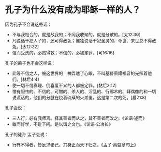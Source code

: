 # 孔子为什么没有成为耶稣一样的人？

因为孔子不会说这些话：

- 不与我相合的，就是敌我的；不同我收聚的，就是分散的。[太12:30]
- 凡说话干犯人子的，还可得赦免；惟独说话干犯圣灵的，今世、来世总不得赦免。[太12:32]
- 信而受洗的，必然得救；不信的，必被定罪。[可16:16]

孔子的弟子也不会这样说：

- 此等不信之人，被这世界的　神弄瞎了心眼，不叫基督荣耀福音的光照着他们。[林后4:4]
- 使一切不信真理、倒喜爱不义的人都被定罪。[帖后2:12]
- 惟有胆怯的、不信的、可憎的、杀人的、淫乱的、行邪术的、拜偶像的和一切说谎话的，他们的分就在烧着硫磺的火湖里，这是第二次的死。[启21:8]

孔子会说：
- 三人行，必有我师焉。择其善者而从之，其不善者而改之。《论语·述而》
- 敏而好学，不耻下问。是以谓之文也。《论语·公冶长》

孔子的徒孙 孟子会说：

- 行有不得者，皆反求诸己，其身正而天下归之。《孟子·离娄章句上》
